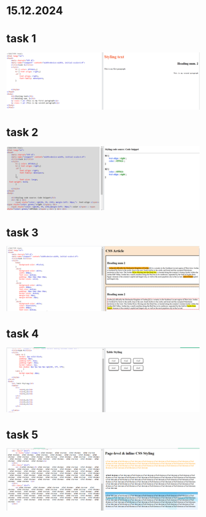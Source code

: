 # 15.12.2024

# task 1
<img src="task 1.png">

# task 2
<img src="task2.png">

# task 3
<img src="task3.png">

# task 4
<img src="task4.png">

# task 5
<img src="task5.png">
